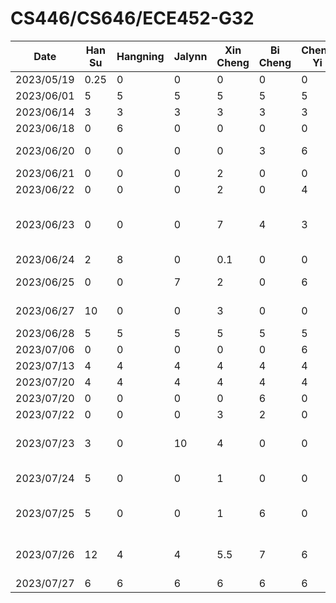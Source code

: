 # CS446/CS646/ECE452-G32

| Date       | Han Su | Hangning | Jalynn | Xin Cheng | Bi Cheng | Chen-Yi | Task
|------------|--------|----------|--------|-----------|----------|---------|-------
| 2023/05/19 |  0.25  |     0    |    0   |     0     |     0    |    0    | Init Repository
| 2023/06/01 |    5   |     5    |    5   |     5     |     5    |    5    | d1
| 2023/06/14 |    3   |     3    |    3   |     3     |     3    |    3    | d2
| 2023/06/18 |    0   |     6    |    0   |     0     |     0    |    0    | login&registration figma
| 2023/06/20 |    0   |     0    |    0   |     0     |     3    |    6    | voice rec - investigating storing audio offline
| 2023/06/21 |    0   |     0    |    0   |     2     |     0    |    0    | backend setup
| 2023/06/22 |    0   |     0    |    0   |     2     |     0    |    4    | figma homepage
| 2023/06/23 |    0   |     0    |    0   |     7     |     4    |    3    | auth endpoints, deploy backend / investigating offline voice rec solution aimybox / figma charity
| 2023/06/24 |    2   |     8    |    0   |     0.1   |     0    |    0    | navbar/login&registration/cors
| 2023/06/25 |    0   |     0    |    7   |     2     |     0    |    6    | NLP/inventory endpoint / figma market&profile
| 2023/06/27 |    10  |     0    |    0   |     3     |     0    |    0    | home tab & farm details / farm endpoint
| 2023/06/28 |    5   |     5    |    5   |     5     |     5    |    5    | d3
| 2023/07/06 |    0   |     0    |    0   |     0     |     0    |    6    | figma inventory
| 2023/07/13 |    4   |     4    |    4   |     4     |     4    |    4    | d4
| 2023/07/20 |    4   |     4    |    4   |     4     |     4    |    4    | d5
| 2023/07/20 |    0   |     0    |    0   |     0     |     6    |    0    | sphinx offline voice rec
| 2023/07/22 |    0   |     0    |    0   |     3     |     2    |    0    | user endpoint / crop grammar
| 2023/07/23 |    3   |     0    |    10  |     4     |     0    |    0    | homefragment / NLP & endpoint to change user pass / enroll worker
| 2023/07/24 |    5   |     0    |    0   |     1     |     0    |    0    | join&create farm / remove worker from farm
| 2023/07/25 |    5   |     0    |    0   |     1     |     6    |    0    | delete&leave farm / integrate voice rec, backend integration / bugfix
| 2023/07/26 |    12  |     4    |    4   |     5.5   |     7    |    6    | frontend / fix cookie / integrate market voice rec / edit profile --DEMO FOR ALL
| 2023/07/27 |    6   |     6    |    6   |     6     |     6    |    6    | d6
